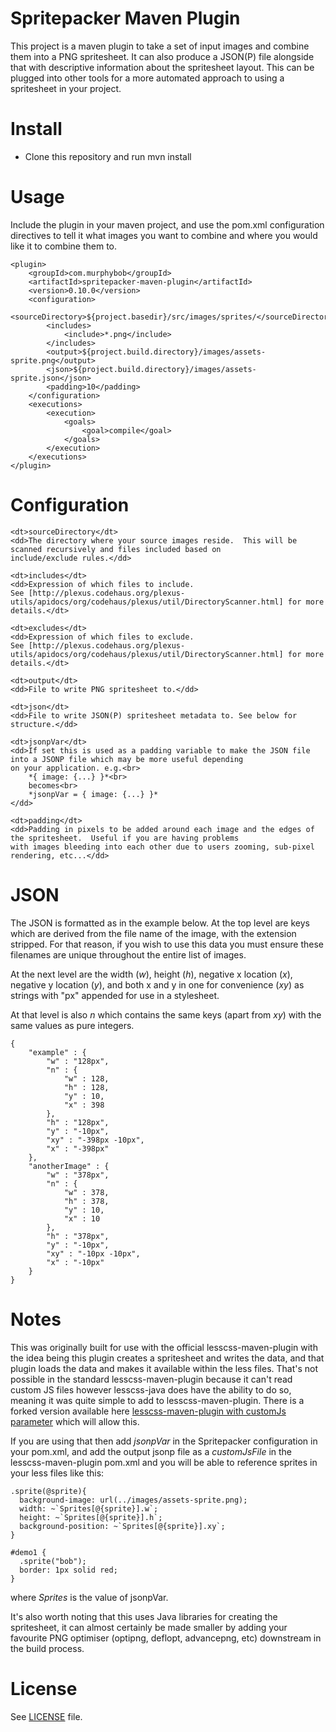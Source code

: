 Spritepacker Maven Plugin
=========================

This project is a maven plugin to take a set of input images and combine them into a PNG spritesheet. It can also produce a
JSON(P) file alongside that with descriptive information about the spritesheet layout. This can be plugged into other tools
for a more automated approach to using a spritesheet in your project.

Install
=======

* Clone this repository and run mvn install

Usage
=====

Include the plugin in your maven project, and use the pom.xml configuration directives to tell it what images you want to combine and where you would like it to combine them to.

	<plugin>
		<groupId>com.murphybob</groupId>
		<artifactId>spritepacker-maven-plugin</artifactId>
		<version>0.10.0</version>
		<configuration>
			<sourceDirectory>${project.basedir}/src/images/sprites/</sourceDirectory>
			<includes>
				<include>*.png</include>
			</includes>
			<output>${project.build.directory}/images/assets-sprite.png</output>
			<json>${project.build.directory}/images/assets-sprite.json</json>
			<padding>10</padding>
		</configuration>
        <executions>
            <execution>
                <goals>
                    <goal>compile</goal>
                </goals>
            </execution>
        </executions>
	</plugin>

Configuration
=============

<dl>

	<dt>sourceDirectory</dt>
	<dd>The directory where your source images reside.  This will be scanned recursively and files included based on
	include/exclude rules.</dd>
	
	<dt>includes</dt>
	<dd>Expression of which files to include.
	See [http://plexus.codehaus.org/plexus-utils/apidocs/org/codehaus/plexus/util/DirectoryScanner.html] for more details.</dt>
	
	<dt>excludes</dt>
	<dd>Expression of which files to exclude.
	See [http://plexus.codehaus.org/plexus-utils/apidocs/org/codehaus/plexus/util/DirectoryScanner.html] for more details.</dt>
	
	<dt>output</dt>
	<dd>File to write PNG spritesheet to.</dd>
	
	<dt>json</dt>
	<dd>File to write JSON(P) spritesheet metadata to. See below for structure.</dd>
	
	<dt>jsonpVar</dt>
	<dd>If set this is used as a padding variable to make the JSON file into a JSONP file which may be more useful depending
	on your application. e.g.<br>
		*{ image: {...} }*<br>
		becomes<br>
		*jsonpVar = { image: {...} }*
	</dd>
	
	<dt>padding</dt>
	<dd>Padding in pixels to be added around each image and the edges of the spritesheet.  Useful if you are having problems
	with images bleeding into each other due to users zooming, sub-pixel rendering, etc...</dd>
   
</dl>

JSON
====

The JSON is formatted as in the example below.  At the top level are keys which are derived from the file name of the image, with the extension stripped.  For that reason, if you wish to use this data you must ensure these filenames are unique throughout the entire list of images.

At the next level are the width (*w*), height (*h*), negative x location (*x*), negative y location (*y*), and both x and y in one for convenience (*xy*) as strings with "px" appended for use in a stylesheet.

At that level is also *n* which contains the same keys (apart from *xy*) with the same values as pure integers. 

	{
		"example" : {
			"w" : "128px",
			"n" : {
				"w" : 128,
				"h" : 128,
				"y" : 10,
				"x" : 398
			},
			"h" : "128px",
			"y" : "-10px",
			"xy" : "-398px -10px",
			"x" : "-398px"
		},
		"anotherImage" : {
			"w" : "378px",
			"n" : {
				"w" : 378,
				"h" : 378,
				"y" : 10,
				"x" : 10
			},
			"h" : "378px",
			"y" : "-10px",
			"xy" : "-10px -10px",
			"x" : "-10px"
		}
	}

Notes
=====

This was originally built for use with the official lesscss-maven-plugin with the idea being this plugin creates a spritesheet
and writes the data, and that plugin loads the data and makes it available within the less files.  That's not possible in the
standard lesscss-maven-plugin because it can't read custom JS files however lesscss-java does have the ability to do so, meaning
it was quite simple to add to lesscss-maven-plugin.  There is a forked version available here
[lesscss-maven-plugin with customJs parameter](https://github.com/murphybob/lesscss-maven-plugin) which will allow this.

If you are using that then add *jsonpVar* in the Spritepacker configuration in your pom.xml, and add the output jsonp file as a
*customJsFile* in the lesscss-maven-plugin pom.xml and you will be able to reference sprites in your less files like this:

	.sprite(@sprite){
	  background-image: url(../images/assets-sprite.png);
	  width: ~`Sprites[@{sprite}].w`;
	  height: ~`Sprites[@{sprite}].h`;
	  background-position: ~`Sprites[@{sprite}].xy`;
	}
	
	#demo1 {
	  .sprite("bob");
	  border: 1px solid red;
	}
	
where *Sprites* is the value of jsonpVar.

It's also worth noting that this uses Java libraries for creating the spritesheet, it can almost certainly be made smaller by adding your favourite PNG optimiser (optipng, deflopt, advancepng, etc) downstream in the build process. 

License
=======

See [LICENSE](https://github.com/murphybob/spritepacker/blob/master/LICENSE) file.
